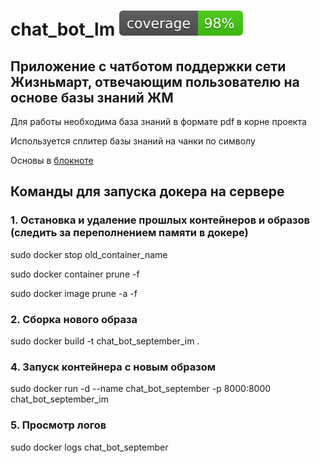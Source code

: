 # chat_bot_lm ![Coverage](./coverage.svg)
## Приложение с чатботом поддержки сети Жизньмарт, отвечающим пользователю на основе базы знаний ЖМ
Для работы необходима база знаний в формате pdf в корне проекта

Используется сплитер базы знаний на чанки по символу

Основы в [блокноте](https://colab.research.google.com/drive/1yLOW4CT_CCsrBUzIbs74uT4avTwvKxA5?usp=sharing)

## Команды для запуска докера на сервере

### 1. Остановка и удаление прошлых контейнеров и образов (следить за переполнением памяти в докере)

sudo docker stop old_container_name

sudo docker container prune -f

sudo docker image prune -a -f

### 2. Сборка нового образа 

sudo docker build -t chat_bot_september_im .

### 4. Запуск контейнера с новым образом

sudo docker run -d --name chat_bot_september -p 8000:8000 chat_bot_september_im

### 5. Просмотр логов

sudo docker logs chat_bot_september